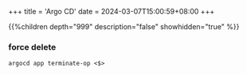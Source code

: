 +++
title = 'Argo CD'
date = 2024-03-07T15:00:59+08:00
+++

{{%children depth="999" description="false" showhidden="true" %}}


### force delete
```shell
argocd app terminate-op <$>
```